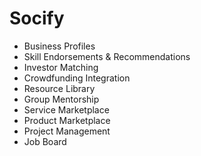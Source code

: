 # Socify

- Business Profiles
- Skill Endorsements & Recommendations
- Investor Matching
- Crowdfunding Integration
- Resource Library
- Group Mentorship
- Service Marketplace
- Product Marketplace
- Project Management
- Job Board

